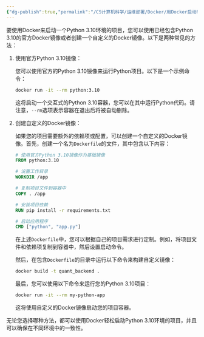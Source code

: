 ```yaml
---
{"dg-publish":true,"permalink":"/CS计算机科学/运维部署/Docker/用Docker启动Python项目/","noteIcon":"","created":"2024-01-06T00:52:03.000+08:00","updated":"2024-04-24T00:30:40.348+08:00"}
---
```



要使用Docker来启动一个Python 3.10环境的项目，您可以使用已经包含Python 3.10的官方Docker镜像或者创建一个自定义的Docker镜像。以下是两种常见的方法：

1. 使用官方Python 3.10镜像：

   您可以使用官方的Python 3.10镜像来运行Python项目。以下是一个示例命令：

   ```bash
   docker run -it --rm python:3.10
   ```

   这将启动一个交互式的Python 3.10容器，您可以在其中运行Python代码。请注意，`--rm`选项表示容器在退出后将被自动删除。

2. 创建自定义的Docker镜像：

   如果您的项目需要额外的依赖项或配置，可以创建一个自定义的Docker镜像。首先，创建一个名为`Dockerfile`的文件，其中包含以下内容：

   ```Dockerfile
   # 使用官方Python 3.10镜像作为基础镜像
   FROM python:3.10

   # 设置工作目录
   WORKDIR /app

   # 复制项目文件到容器中
   COPY . /app

   # 安装项目依赖
   RUN pip install -r requirements.txt

   # 启动应用程序
   CMD ["python", "app.py"]
   ```

   在上述`Dockerfile`中，您可以根据自己的项目需求进行定制。例如，将项目文件和依赖项复制到容器中，然后设置启动命令。

   然后，在包含`Dockerfile`的目录中运行以下命令来构建自定义镜像：

   ```bash
   docker build -t quant_backend .
   ```

   最后，您可以使用以下命令来运行您的Python 3.10项目：

   ```bash
   docker run -it --rm my-python-app
   ```

   这将使用自定义的Docker镜像启动您的项目容器。

无论您选择哪种方法，都可以使用Docker轻松启动Python 3.10环境的项目，并且可以确保在不同环境中的一致性。